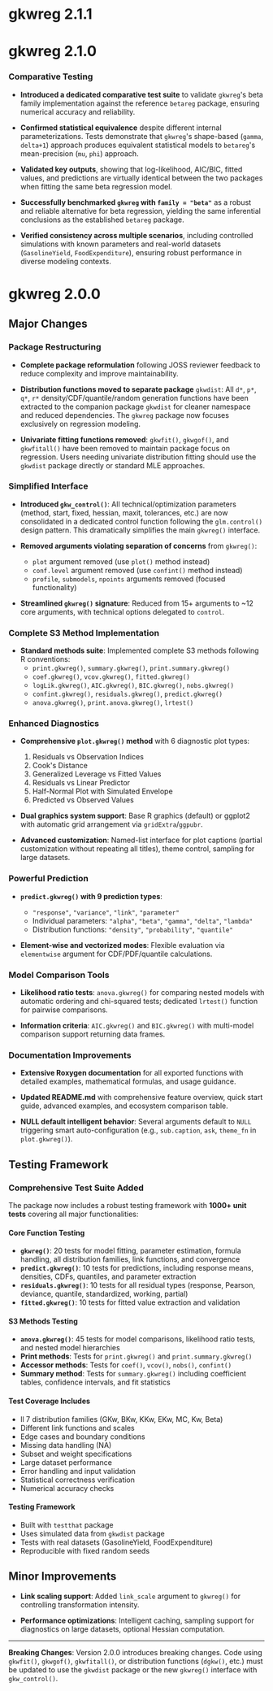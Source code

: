 # gkwreg 2.1.1

# gkwreg 2.1.0

### Comparative Testing

*   **Introduced a dedicated comparative test suite** to validate `gkwreg`'s beta family implementation against the reference `betareg` package, ensuring numerical accuracy and reliability.

*   **Confirmed statistical equivalence** despite different internal parameterizations. Tests demonstrate that `gkwreg`'s shape-based (`gamma`, `delta+1`) approach produces equivalent statistical models to `betareg`'s mean-precision (`mu`, `phi`) approach.

*   **Validated key outputs**, showing that log-likelihood, AIC/BIC, fitted values, and predictions are virtually identical between the two packages when fitting the same beta regression model.

*   **Successfully benchmarked `gkwreg` with `family = "beta"`** as a robust and reliable alternative for beta regression, yielding the same inferential conclusions as the established `betareg` package.

*   **Verified consistency across multiple scenarios**, including controlled simulations with known parameters and real-world datasets (`GasolineYield`, `FoodExpenditure`), ensuring robust performance in diverse modeling contexts.

# gkwreg 2.0.0

## Major Changes

### Package Restructuring

* **Complete package reformulation** following JOSS reviewer feedback to reduce complexity and improve maintainability.

* **Distribution functions moved to separate package** `gkwdist`: All `d*`, `p*`, `q*`, `r*` density/CDF/quantile/random generation functions have been extracted to the companion package `gkwdist` for cleaner namespace and reduced dependencies. The `gkwreg` package now focuses exclusively on regression modeling.

* **Univariate fitting functions removed**: `gkwfit()`, `gkwgof()`, and `gkwfitall()` have been removed to maintain package focus on regression. Users needing univariate distribution fitting should use the `gkwdist` package directly or standard MLE approaches.

### Simplified Interface

* **Introduced `gkw_control()`**: All technical/optimization parameters (method, start, fixed, hessian, maxit, tolerances, etc.) are now consolidated in a dedicated control function following the `glm.control()` design pattern. This dramatically simplifies the main `gkwreg()` interface.

* **Removed arguments violating separation of concerns** from `gkwreg()`: 
  - `plot` argument removed (use `plot()` method instead)
  - `conf.level` argument removed (use `confint()` method instead)
  - `profile`, `submodels`, `npoints` arguments removed (focused functionality)

* **Streamlined `gkwreg()` signature**: Reduced from 15+ arguments to ~12 core arguments, with technical options delegated to `control`.

### Complete S3 Method Implementation

* **Standard methods suite**: Implemented complete S3 methods following R conventions:
  - `print.gkwreg()`, `summary.gkwreg()`, `print.summary.gkwreg()`
  - `coef.gkwreg()`, `vcov.gkwreg()`, `fitted.gkwreg()`
  - `logLik.gkwreg()`, `AIC.gkwreg()`, `BIC.gkwreg()`, `nobs.gkwreg()`
  - `confint.gkwreg()`, `residuals.gkwreg()`, `predict.gkwreg()`
  - `anova.gkwreg()`, `print.anova.gkwreg()`, `lrtest()`

### Enhanced Diagnostics

* **Comprehensive `plot.gkwreg()` method** with 6 diagnostic plot types:
  1. Residuals vs Observation Indices
  2. Cook's Distance
  3. Generalized Leverage vs Fitted Values
  4. Residuals vs Linear Predictor
  5. Half-Normal Plot with Simulated Envelope
  6. Predicted vs Observed Values

* **Dual graphics system support**: Base R graphics (default) or ggplot2 with automatic grid arrangement via `gridExtra`/`ggpubr`.

* **Advanced customization**: Named-list interface for plot captions (partial customization without repeating all titles), theme control, sampling for large datasets.

### Powerful Prediction

* **`predict.gkwreg()` with 9 prediction types**:
  - `"response"`, `"variance"`, `"link"`, `"parameter"`
  - Individual parameters: `"alpha"`, `"beta"`, `"gamma"`, `"delta"`, `"lambda"`
  - Distribution functions: `"density"`, `"probability"`, `"quantile"`

* **Element-wise and vectorized modes**: Flexible evaluation via `elementwise` argument for CDF/PDF/quantile calculations.

### Model Comparison Tools

* **Likelihood ratio tests**: `anova.gkwreg()` for comparing nested models with automatic ordering and chi-squared tests; dedicated `lrtest()` function for pairwise comparisons.

* **Information criteria**: `AIC.gkwreg()` and `BIC.gkwreg()` with multi-model comparison support returning data frames.

### Documentation Improvements

* **Extensive Roxygen documentation** for all exported functions with detailed examples, mathematical formulas, and usage guidance.

* **Updated README.md** with comprehensive feature overview, quick start guide, advanced examples, and ecosystem comparison table.

* **NULL default intelligent behavior**: Several arguments default to `NULL` triggering smart auto-configuration (e.g., `sub.caption`, `ask`, `theme_fn` in `plot.gkwreg()`).


## Testing Framework

### Comprehensive Test Suite Added

The package now includes a robust testing framework with **1000+ unit tests** covering all major functionalities:

#### Core Function Testing
- **`gkwreg()`**: 20 tests for model fitting, parameter estimation, formula handling, all distribution families, link functions, and convergence
- **`predict.gkwreg()`**: 10 tests for predictions, including response means, densities, CDFs, quantiles, and parameter extraction
- **`residuals.gkwreg()`**: 10 tests for all residual types (response, Pearson, deviance, quantile, standardized, working, partial)
- **`fitted.gkwreg()`**: 10 tests for fitted value extraction and validation

#### S3 Methods Testing
- **`anova.gkwreg()`**: 45 tests for model comparisons, likelihood ratio tests, and nested model hierarchies
- **Print methods**: Tests for `print.gkwreg()` and `print.summary.gkwreg()`
- **Accessor methods**: Tests for `coef()`, `vcov()`, `nobs()`, `confint()`
- **Summary method**: Tests for `summary.gkwreg()` including coefficient tables, confidence intervals, and fit statistics

#### Test Coverage Includes
- ll 7 distribution families (GKw, BKw, KKw, EKw, MC, Kw, Beta)
- Different link functions and scales
- Edge cases and boundary conditions
- Missing data handling (NA)
- Subset and weight specifications
- Large dataset performance
- Error handling and input validation
- Statistical correctness verification
- Numerical accuracy checks

#### Testing Framework
- Built with `testthat` package
- Uses simulated data from `gkwdist` package
- Tests with real datasets (GasolineYield, FoodExpenditure)
- Reproducible with fixed random seeds

## Minor Improvements

* **Link scaling support**: Added `link_scale` argument to `gkwreg()` for controlling transformation intensity.

* **Performance optimizations**: Intelligent caching, sampling support for diagnostics on large datasets, optional Hessian computation.

---

**Breaking Changes**: Version 2.0.0 introduces breaking changes. Code using `gkwfit()`, `gkwgof()`, `gkwfitall()`, or distribution functions (`dgkw()`, etc.) must be updated to use the `gkwdist` package or the new `gkwreg()` interface with `gkw_control()`.

